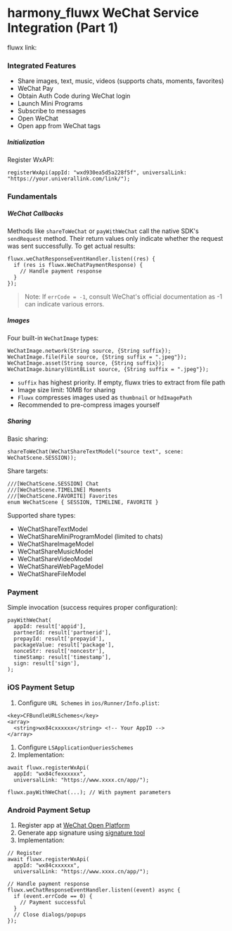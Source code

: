 # harmony_fluwx WeChat Service Integration (Part 1)

fluwx link: 

### Integrated Features

- Share images, text, music, videos (supports chats, moments, favorites)
- WeChat Pay
- Obtain Auth Code during WeChat login
- Launch Mini Programs
- Subscribe to messages
- Open WeChat
- Open app from WeChat tags

##### Initialization

Register WxAPI:

```
registerWxApi(appId: "wxd930ea5d5a228f5f", universalLink: "https://your.univerallink.com/link/");
```

### Fundamentals

##### WeChat Callbacks

Methods like `shareToWeChat` or `payWithWeChat` call the native SDK's `sendRequest` method. Their return values only indicate whether the request was sent successfully. To get actual results:

```
fluwx.weChatResponseEventHandler.listen((res) {
  if (res is fluwx.WeChatPaymentResponse) {
    // Handle payment response
  }
});
```

> Note: If `errCode = -1`, consult WeChat's official documentation as -1 can indicate various errors.

##### Images

Four built-in `WeChatImage` types:

```
WeChatImage.network(String source, {String suffix});
WeChatImage.file(File source, {String suffix = ".jpeg"});
WeChatImage.asset(String source, {String suffix});
WeChatImage.binary(Uint8List source, {String suffix = ".jpeg"});
```

- `suffix` has highest priority. If empty, fluwx tries to extract from file path
- Image size limit: 10MB for sharing
- `Fluwx` compresses images used as `thumbnail` or `hdImagePath`
- Recommended to pre-compress images yourself

##### Sharing

Basic sharing:

```
shareToWeChat(WeChatShareTextModel("source text", scene: WeChatScene.SESSION));
```

Share targets:

```
///[WeChatScene.SESSION] Chat
///[WeChatScene.TIMELINE] Moments
///[WeChatScene.FAVORITE] Favorites
enum WeChatScene { SESSION, TIMELINE, FAVORITE }
```

Supported share types:

- WeChatShareTextModel
- WeChatShareMiniProgramModel (limited to chats)
- WeChatShareImageModel
- WeChatShareMusicModel
- WeChatShareVideoModel
- WeChatShareWebPageModel
- WeChatShareFileModel

### Payment

Simple invocation (success requires proper configuration):

```
payWithWeChat(
  appId: result['appid'],
  partnerId: result['partnerid'],
  prepayId: result['prepayid'],
  packageValue: result['package'],
  nonceStr: result['noncestr'],
  timeStamp: result['timestamp'],
  sign: result['sign'],
);
```

### iOS Payment Setup

1. Configure `URL Schemes` in `ios/Runner/Info.plist`:

```
<key>CFBundleURLSchemes</key>
<array>
  <string>wx84cxxxxxx</string> <!-- Your AppID -->
</array>
```

1. Configure `LSApplicationQueriesSchemes`
2. Implementation:

```
await fluwx.registerWxApi(
  appId: "wx84cfexxxxxx",
  universalLink: "https://www.xxxx.cn/app/");

fluwx.payWithWeChat(...); // With payment parameters
```

### Android Payment Setup

1. Register app at [WeChat Open Platform](https://open.weixin.qq.com/cgi-bin/index?t=home/index&lang=zh_CN&token=f3443bb5b660c02dbbc86fb324adce3239e5ab22)
2. Generate app signature using [signature tool](https://developers.weixin.qq.com/doc/oplatform/Downloads/Android_Resource.html)
3. Implementation:

```
// Register
await fluwx.registerWxApi(
  appId: "wx84cxxxxxx",
  universalLink: "https://www.xxxx.cn/app/");

// Handle payment response
fluwx.weChatResponseEventHandler.listen((event) async {
  if (event.errCode == 0) {
    // Payment successful
  }
  // Close dialogs/popups
});
```
